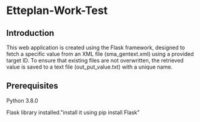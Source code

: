 # Etteplan-Work-Test
<h2>Introduction</h2>
This web application is created using the Flask framework, designed to fetch a specific value from an XML file (sma_gentext.xml) using a provided target ID. To ensure that existing files are not overwritten, the retrieved value is saved to a text file (out_put_value.txt) with a unique name.

<h2>Prerequisites</h2>
<p>Python 3.8.0</p>
<p>Flask library installed."install it using pip install Flask"</p>
